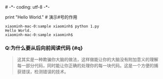\# -\*- coding: utf-8 -\*-

print "Hello World." \# 演示\#号的作用

```
xiaominh-mac-0:sample xiaominh$ python 1.py
Hello World.
xiaominh-mac-0:sample xiaominh$
```

### Q:为什么要从后向前阅读代码 {#q}

> 这其实是一种欺骗你大脑的做法，这样做能让你的大脑没有附加意义的理解每一部分代码，同时能让你正确的处理你的每一块代码。这是一个方便的捕获错误，检测错误的技术。



